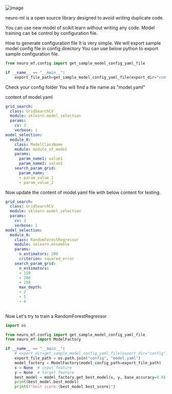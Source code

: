 ![image](https://user-images.githubusercontent.com/34875169/177150753-b68b0c66-3b15-4ecc-b168-1a77ebc3fc62.png)

neuro-ml is a open source library designed to avoid writing duplicate code.

You can use new model of scikit learn without writing any code.
Model training can be control by configuration file.

How to generate configuration file
It is very simple.
We will export sample model config file in config directory
You can use below python to export sample configuration file.

```python
from neuro_mf.config import get_sample_model_config_yaml_file

if __name__ == "__main__":
    export_file_path=get_sample_model_config_yaml_file(export_dir="config")

```
Check your config folder
You will find a file name as "model.yaml"

content of model.yaml

```yaml
grid_search:
  class: GridSearchCV
  module: sklearn.model_selection
  params:
    cv: 3
    verbose: 1
model_selection:
  module_0:
    class: ModelClassName
    module: module_of_model
    params:
      param_name1: value1
      param_name2: value2
    search_param_grid:
      param_name:
      - param_value_1
      - param_value_2
```

Now update the content of model.yaml file with below content for testing.
```yaml
grid_search:
  class: GridSearchCV
  module: sklearn.model_selection
  params:
    cv: 3
    verbose: 1
model_selection:
  module_0:
    class: RandomForestRegressor
    module: sklearn.ensemble
    params:
      n_estimators: 200
      criterion: squared_error
    search_param_grid:
      n_estimators:
      - 150
      - 200
      - 250
      max_depth:
      - 2
      - 5
      - 6
      
```

Now Let's try to train a RandomForestRegressor
```python
import os

from neuro_mf.config import get_sample_model_config_yaml_file
from neuro_mf import ModelFactory

if __name__ == "__main__":
    # export_dir=get_sample_model_config_yaml_file(export_dir="config")
    export_file_path = os.path.join("config", "model.yaml")
    model_factory = ModelFactory(model_config_path=export_file_path)
    x = None  # input feature
    y = None  # target feature
    best_model = model_factory.get_best_model(x, y, base_accuracy=0.9)
    print(best_model.best_model)
    print(f"best score:{best_model.best_score}")

```



